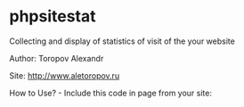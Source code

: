 # phpsitestat
Collecting and display of statistics of visit of the your website

Author: Toropov Alexandr

Site: http://www.aletoropov.ru

How to Use? - Include this code in page from your site:

<?php
error_reporting(0);
include("sniff.php");
saveUserData();
?>
